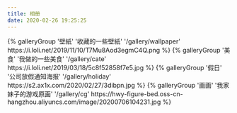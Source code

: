 ```yaml
---
title: 相册
date: 2020-02-26 19:25:25
---
```

<div class="gallery-group-main">
{% galleryGroup '壁紙' '收藏的一些壁紙' '/gallery/wallpaper' https://i.loli.net/2019/11/10/T7Mu8Aod3egmC4Q.png %}
{% galleryGroup '美食' '我做的一些美食' '/gallery/cate' https://i.loli.net/2019/03/18/5c8f52858f7e5.jpg %}
{% galleryGroup '假日' '公司放假通知海报' '/gallery/holiday' https://s2.ax1x.com/2020/02/27/3dibpn.jpg %}
{% galleryGroup '画画' '我家妹子的游戏原画' '/gallery/cg' https://hwy-figure-bed.oss-cn-hangzhou.aliyuncs.com/image/20200706104231.jpg %}
</div>